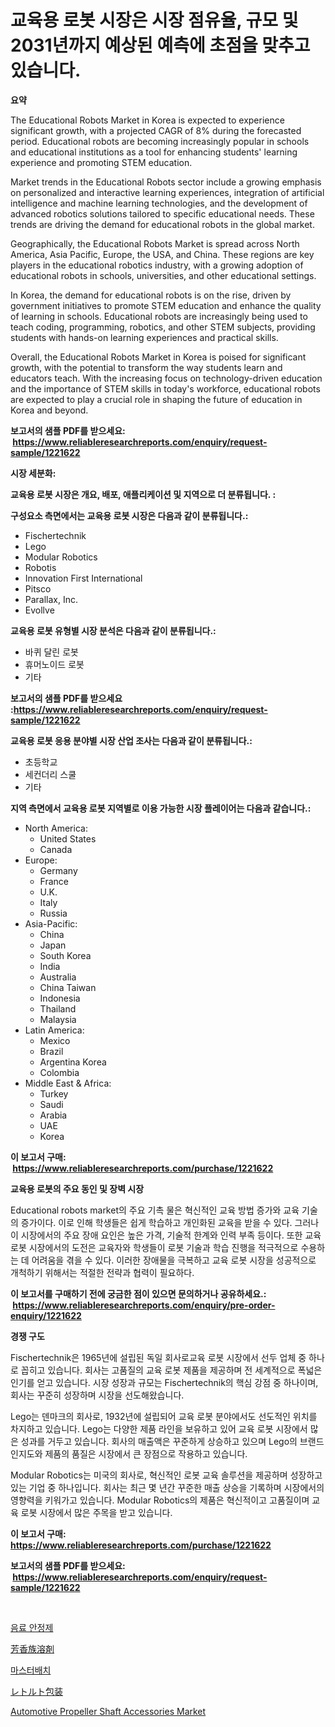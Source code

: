 <p><h1>교육용 로봇 시장은 시장 점유율, 규모 및 2031년까지 예상된 예측에 초점을 맞추고 있습니다.</h1></p><p><strong>요약</strong></p>
<p><p>The Educational Robots Market in Korea is expected to experience significant growth, with a projected CAGR of 8% during the forecasted period. Educational robots are becoming increasingly popular in schools and educational institutions as a tool for enhancing students' learning experience and promoting STEM education.</p><p>Market trends in the Educational Robots sector include a growing emphasis on personalized and interactive learning experiences, integration of artificial intelligence and machine learning technologies, and the development of advanced robotics solutions tailored to specific educational needs. These trends are driving the demand for educational robots in the global market.</p><p>Geographically, the Educational Robots Market is spread across North America, Asia Pacific, Europe, the USA, and China. These regions are key players in the educational robotics industry, with a growing adoption of educational robots in schools, universities, and other educational settings.</p><p>In Korea, the demand for educational robots is on the rise, driven by government initiatives to promote STEM education and enhance the quality of learning in schools. Educational robots are increasingly being used to teach coding, programming, robotics, and other STEM subjects, providing students with hands-on learning experiences and practical skills.</p><p>Overall, the Educational Robots Market in Korea is poised for significant growth, with the potential to transform the way students learn and educators teach. With the increasing focus on technology-driven education and the importance of STEM skills in today's workforce, educational robots are expected to play a crucial role in shaping the future of education in Korea and beyond.</p></p>
<p><strong>보고서의 샘플 PDF를 받으세요: &nbsp;<a href="https://www.reliableresearchreports.com/enquiry/request-sample/1221622">https://www.reliableresearchreports.com/enquiry/request-sample/1221622</a></strong></p>
<p><strong>시장 세분화:</strong></p>
<p><strong> 교육용 로봇 시장은 개요, 배포, 애플리케이션 및 지역으로 더 분류됩니다. :</strong></p>
<p><strong>구성요소 측면에서는 교육용 로봇 시장은 다음과 같이 분류됩니다.:</strong></p>
<p><ul><li>Fischertechnik</li><li>Lego</li><li>Modular Robotics</li><li>Robotis</li><li>Innovation First International</li><li>Pitsco</li><li>Parallax, Inc.</li><li>Evollve</li></ul></p>
<p><strong> 교육용 로봇 유형별 시장 분석은 다음과 같이 분류됩니다.:</strong></p>
<p><ul><li>바퀴 달린 로봇</li><li>휴머노이드 로봇</li><li>기타</li></ul></p>
<p><strong>보고서의 샘플 PDF를 받으세요 :<a href="https://www.reliableresearchreports.com/enquiry/request-sample/1221622">https://www.reliableresearchreports.com/enquiry/request-sample/1221622</a></strong></p>
<p><strong> 교육용 로봇 응용 분야별 시장 산업 조사는 다음과 같이 분류됩니다.:</strong></p>
<p><ul><li>초등학교</li><li>세컨더리 스쿨</li><li>기타</li></ul></p>
<p><strong>지역 측면에서 교육용 로봇 지역별로 이용 가능한 시장 플레이어는 다음과 같습니다.:</strong></p>
<p><ul>
    <li>
        North America:
        <ul>
            <li>United States</li>
            <li>Canada</li>
        </ul>
    </li>
    <li>
        Europe:
        <ul>
            <li>Germany</li>
            <li>France</li>
            <li>U.K.</li>
            <li>Italy</li>
            <li>Russia</li>
        </ul>
    </li>
    <li>
        Asia-Pacific:
        <ul>
            <li>China</li>
            <li>Japan</li>
            <li>South Korea</li>
            <li>India</li>
            <li>Australia</li>
            <li>China Taiwan</li>
            <li>Indonesia</li>
            <li>Thailand</li>
            <li>Malaysia</li>
        </ul>
    </li>
    <li>
        Latin America:
        <ul>
            <li>Mexico</li>
            <li>Brazil</li>
            <li>Argentina Korea</li>
            <li>Colombia</li>
        </ul>
    </li>
    <li>
        Middle East & Africa:
        <ul>
            <li>Turkey</li>
            <li>Saudi</li>
            <li>Arabia</li>
            <li>UAE</li>
            <li>Korea</li>
        </ul>
    </li>
    </ul></p>
<p><strong>이 보고서 구매: &nbsp;<a href="https://www.reliableresearchreports.com/purchase/1221622">https://www.reliableresearchreports.com/purchase/1221622</a></strong></p>
<p><strong>교육용 로봇의 주요 동인 및 장벽 시장</strong></p>
<p><p>Educational robots market의 주요 기촉 물은 혁신적인 교육 방법 증가와 교육 기술의 증가이다. 이로 인해 학생들은 쉽게 학습하고 개인화된 교육을 받을 수 있다. 그러나 이 시장에서의 주요 장애 요인은 높은 가격, 기술적 한계와 인력 부족 등이다. 또한 교육 로봇 시장에서의 도전은 교육자와 학생들이 로봇 기술과 학습 진행을 적극적으로 수용하는 데 어려움을 겪을 수 있다. 이러한 장애물을 극복하고 교육 로봇 시장을 성공적으로 개척하기 위해서는 적절한 전략과 협력이 필요하다.</p></p>
<p><strong>이 보고서를 구매하기 전에 궁금한 점이 있으면 문의하거나 공유하세요.: &nbsp;<a href="https://www.reliableresearchreports.com/enquiry/pre-order-enquiry/1221622">https://www.reliableresearchreports.com/enquiry/pre-order-enquiry/1221622</a></strong></p>
<p><strong>경쟁 구도</strong></p>
<p><p>Fischertechnik은 1965년에 설립된 독일 회사로교육 로봇 시장에서 선두 업체 중 하나로 꼽히고 있습니다. 회사는 고품질의 교육 로봇 제품을 제공하며 전 세계적으로 폭넓은 인기를 얻고 있습니다. 시장 성장과 규모는 Fischertechnik의 핵심 강점 중 하나이며, 회사는 꾸준히 성장하며 시장을 선도해왔습니다.</p><p>Lego는 덴마크의 회사로, 1932년에 설립되어 교육 로봇 분야에서도 선도적인 위치를 차지하고 있습니다. Lego는 다양한 제품 라인을 보유하고 있어 교육 로봇 시장에서 많은 성과를 거두고 있습니다. 회사의 매출액은 꾸준하게 상승하고 있으며 Lego의 브랜드 인지도와 제품의 품질은 시장에서 큰 장점으로 작용하고 있습니다.</p><p>Modular Robotics는 미국의 회사로, 혁신적인 로봇 교육 솔루션을 제공하며 성장하고 있는 기업 중 하나입니다. 회사는 최근 몇 년간 꾸준한 매출 상승을 기록하며 시장에서의 영향력을 키워가고 있습니다. Modular Robotics의 제품은 혁신적이고 고품질이며 교육 로봇 시장에서 많은 주목을 받고 있습니다.</p></p>
<p><strong>이 보고서 구매: &nbsp; <a href="https://www.reliableresearchreports.com/purchase/1221622">https://www.reliableresearchreports.com/purchase/1221622</a></strong></p>
<p><strong>보고서의 샘플 PDF를 받으세요: &nbsp;<a href="https://www.reliableresearchreports.com/enquiry/request-sample/1221622">https://www.reliableresearchreports.com/enquiry/request-sample/1221622</a></strong><strong></strong></p>
<p>&nbsp;</p>
<p><p><a href="https://medium.com/@ttmjshfrgiff14/%EC%9D%8C%EB%A3%8C-%EC%95%88%EC%A0%95%EC%A0%9C-%EC%8B%9C%EC%9E%A5-%EB%B6%84%EC%84%9D-%EA%B8%80%EB%A1%9C%EB%B2%8C-%EC%82%B0%EC%97%85-%EC%A0%84%EB%A7%9D-%EB%B0%8F-%EC%98%88%EC%B8%A1-2024%EB%85%84%EB%B6%80%ED%84%B0-2031%EB%85%84-da5123b8b48e">음료 안정제</a></p><p><a href="https://medium.com/@catherine10203/%E8%8A%B3%E9%A6%99%E6%80%A7%E6%BA%B6%E5%AA%92%E5%B8%82%E5%A0%B4-%E5%B8%82%E5%A0%B4cagr-%E5%B8%82%E5%A0%B4%E5%8B%95%E5%90%91-%E3%81%8A%E3%82%88%E3%81%B3%E6%88%90%E9%95%B7%E6%88%A6%E7%95%A5%E3%81%AB%E9%96%A2%E3%81%99%E3%82%8B%E6%B4%9E%E5%AF%9F-4e637fb11076">芳香族溶剤</a></p><p><a href="https://medium.com/@ttmjshfrgiff14/%EB%A7%88%EC%8A%A4%ED%84%B0%EB%B0%B0%EC%B9%98-%EC%8B%9C%EC%9E%A5-%EA%B7%9C%EB%AA%A8-%EC%8B%9C%EC%9E%A5-%EC%A0%84%EB%A7%9D-%EB%B0%8F-%EC%8B%9C%EC%9E%A5-%EC%98%88%EC%B8%A1-2024%EB%85%84%EB%B6%80%ED%84%B0-2031%EB%85%84%EA%B9%8C%EC%A7%80-438de12478b4">마스터배치</a></p><p><a href="https://medium.com/@cheryledianeweber9eti23wjw9/%E3%83%AA%E3%83%88%E3%83%AB%E3%83%88%E3%83%91%E3%83%83%E3%82%B1%E3%83%BC%E3%82%B8%E3%83%B3%E3%82%B0%E5%B8%82%E5%A0%B4%E8%AA%BF%E6%9F%BB%E3%83%AC%E3%83%9D%E3%83%BC%E3%83%88-%E3%81%9D%E3%81%AE%E6%AD%B4%E5%8F%B2%E3%81%8A%E3%82%88%E3%81%B32031%E5%B9%B4%E3%81%BE%E3%81%A7%E3%81%AE%E4%BA%88%E6%B8%AC-c07e681fd80a">レトルト包装</a></p><p><a href="https://github.com/prosalinda88/Market-Research-Report-List-3/blob/main/automotive-propeller-shaft-accessories-market.md">Automotive Propeller Shaft Accessories Market</a></p></p>